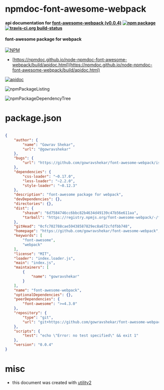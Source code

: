 # npmdoc-font-awesome-webpack

#### api documentation for  [font-awesome-webpack (v0.0.4)](https://github.com/gowravshekar/font-awesome-webpack)  [![npm package](https://img.shields.io/npm/v/npmdoc-font-awesome-webpack.svg?style=flat-square)](https://www.npmjs.org/package/npmdoc-font-awesome-webpack) [![travis-ci.org build-status](https://api.travis-ci.org/npmdoc/node-npmdoc-font-awesome-webpack.svg)](https://travis-ci.org/npmdoc/node-npmdoc-font-awesome-webpack)

#### font-awesome package for webpack

[![NPM](https://nodei.co/npm/font-awesome-webpack.png?downloads=true&downloadRank=true&stars=true)](https://www.npmjs.com/package/font-awesome-webpack)

- [https://npmdoc.github.io/node-npmdoc-font-awesome-webpack/build/apidoc.html](https://npmdoc.github.io/node-npmdoc-font-awesome-webpack/build/apidoc.html)

[![apidoc](https://npmdoc.github.io/node-npmdoc-font-awesome-webpack/build/screenCapture.buildCi.browser.%252Ftmp%252Fbuild%252Fapidoc.html.png)](https://npmdoc.github.io/node-npmdoc-font-awesome-webpack/build/apidoc.html)

![npmPackageListing](https://npmdoc.github.io/node-npmdoc-font-awesome-webpack/build/screenCapture.npmPackageListing.svg)

![npmPackageDependencyTree](https://npmdoc.github.io/node-npmdoc-font-awesome-webpack/build/screenCapture.npmPackageDependencyTree.svg)



# package.json

```json

{
    "author": {
        "name": "Gowrav Shekar",
        "url": "@gowravshekar"
    },
    "bugs": {
        "url": "https://github.com/gowravshekar/font-awesome-webpack/issues"
    },
    "dependencies": {
        "css-loader": "~0.17.0",
        "less-loader": "~2.2.0",
        "style-loader": "~0.12.3"
    },
    "description": "font-awesome package for webpack",
    "devDependencies": {},
    "directories": {},
    "dist": {
        "shasum": "6d7584746cc6bbc82b4634d49139c47b56e611aa",
        "tarball": "https://registry.npmjs.org/font-awesome-webpack/-/font-awesome-webpack-0.0.4.tgz"
    },
    "gitHead": "0cfc702788cae59438587829ec8a672cfdfbb748",
    "homepage": "https://github.com/gowravshekar/font-awesome-webpack",
    "keywords": [
        "font-awesome",
        "webpack"
    ],
    "license": "MIT",
    "loader": "index.loader.js",
    "main": "index.js",
    "maintainers": [
        {
            "name": "gowravshekar"
        }
    ],
    "name": "font-awesome-webpack",
    "optionalDependencies": {},
    "peerDependencies": {
        "font-awesome": ">=4.3.0"
    },
    "repository": {
        "type": "git",
        "url": "git+https://github.com/gowravshekar/font-awesome-webpack.git"
    },
    "scripts": {
        "test": "echo \"Error: no test specified\" && exit 1"
    },
    "version": "0.0.4"
}
```



# misc
- this document was created with [utility2](https://github.com/kaizhu256/node-utility2)
